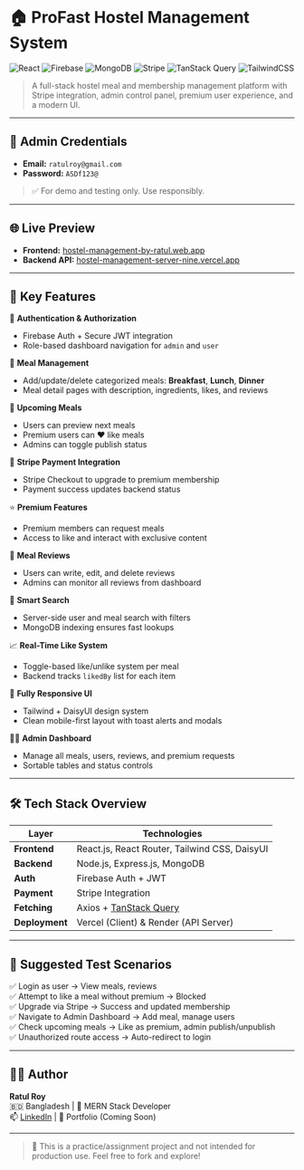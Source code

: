 # 🏠 ProFast Hostel Management System

![React](https://img.shields.io/badge/React-20232A?style=for-the-badge&logo=react&logoColor=61DAFB)
![Firebase](https://img.shields.io/badge/Firebase-FFCA28?style=for-the-badge&logo=firebase&logoColor=black)
![MongoDB](https://img.shields.io/badge/MongoDB-47A248?style=for-the-badge&logo=mongodb&logoColor=white)
![Stripe](https://img.shields.io/badge/Stripe-635BFF?style=for-the-badge&logo=stripe&logoColor=white)
![TanStack Query](https://img.shields.io/badge/TanStack_Query-FF4154?style=for-the-badge&logo=react-query&logoColor=white)
![TailwindCSS](https://img.shields.io/badge/Tailwind_CSS-06B6D4?style=for-the-badge&logo=tailwindcss&logoColor=white)

> A full-stack hostel meal and membership management platform with Stripe integration, admin control panel, premium user experience, and a modern UI.

---

## 🔐 Admin Credentials

- **Email:** `ratulroy@gmail.com`  
- **Password:** `ASDf123@`  
> ✅ For demo and testing only. Use responsibly.

---

## 🌐 Live Preview

- **Frontend:** [hostel-management-by-ratul.web.app](https://hostel-management-by-ratul.web.app)  
- **Backend API:** [hostel-management-server-nine.vercel.app](https://hostel-management-server-nine.vercel.app)

---


## 🚀 Key Features

🔑 **Authentication & Authorization**
- Firebase Auth + Secure JWT integration
- Role-based dashboard navigation for `admin` and `user`

🍛 **Meal Management**
- Add/update/delete categorized meals: **Breakfast**, **Lunch**, **Dinner**
- Meal detail pages with description, ingredients, likes, and reviews

📆 **Upcoming Meals**
- Users can preview next meals
- Premium users can ❤️ like meals
- Admins can toggle publish status

💸 **Stripe Payment Integration**
- Stripe Checkout to upgrade to premium membership
- Payment success updates backend status

⭐ **Premium Features**
- Premium members can request meals
- Access to like and interact with exclusive content

📝 **Meal Reviews**
- Users can write, edit, and delete reviews
- Admins can monitor all reviews from dashboard

🔎 **Smart Search**
- Server-side user and meal search with filters
- MongoDB indexing ensures fast lookups

📈 **Real-Time Like System**
- Toggle-based like/unlike system per meal
- Backend tracks `likedBy` list for each item

📱 **Fully Responsive UI**
- Tailwind + DaisyUI design system
- Clean mobile-first layout with toast alerts and modals

🧑‍💼 **Admin Dashboard**
- Manage all meals, users, reviews, and premium requests
- Sortable tables and status controls

---

## 🛠 Tech Stack Overview

| Layer         | Technologies |
|---------------|--------------|
| **Frontend**  | React.js, React Router, Tailwind CSS, DaisyUI |
| **Backend**   | Node.js, Express.js, MongoDB |
| **Auth**      | Firebase Auth + JWT |
| **Payment**   | Stripe Integration |
| **Fetching**  | Axios + [TanStack Query](https://tanstack.com/query/latest) |
| **Deployment**| Vercel (Client) & Render (API Server) |

---


## 🧪 Suggested Test Scenarios

✅ Login as user → View meals, reviews  
✅ Attempt to like a meal without premium → Blocked  
✅ Upgrade via Stripe → Success and updated membership  
✅ Navigate to Admin Dashboard → Add meal, manage users  
✅ Check upcoming meals → Like as premium, admin publish/unpublish  
✅ Unauthorized route access → Auto-redirect to login

---

## 🙋‍♂️ Author

**Ratul Roy**  
🇧🇩 Bangladesh | 🔧 MERN Stack Developer  
📫 [LinkedIn](https://linkedin.com) | 💼 Portfolio (Coming Soon)

---

> 🚨 This is a practice/assignment project and not intended for production use. Feel free to fork and explore!


